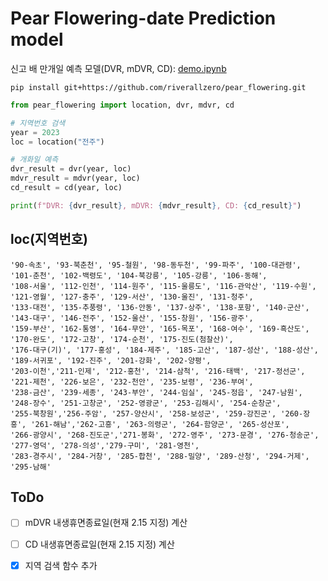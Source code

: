 # Pear Flowering-date Prediction model

신고 배 만개일 예측 모델(DVR, mDVR, CD): [demo.ipynb](https://github.com/riverallzero/pear_flowering/blob/main/demo.ipynb)

```pip install git+https://github.com/riverallzero/pear_flowering.git```

```python
from pear_flowering import location, dvr, mdvr, cd

# 지역번호 검색
year = 2023
loc = location("전주")

# 개화일 예측
dvr_result = dvr(year, loc)
mdvr_result = mdvr(year, loc)
cd_result = cd(year, loc)

print(f"DVR: {dvr_result}, mDVR: {mdvr_result}, CD: {cd_result}")
```

## loc(지역번호)

```
'90-속초', '93-북춘천', '95-철원', '98-동두천', '99-파주', '100-대관령', '101-춘천', '102-백령도', '104-북강릉', '105-강릉', '106-동해',
'108-서울', '112-인천', '114-원주', '115-울릉도', '116-관악산', '119-수원', '121-영월', '127-충주', '129-서산', '130-울진', '131-청주',
'133-대전', '135-추풍령', '136-안동', '137-상주', '138-포항', '140-군산', '143-대구', '146-전주', '152-울산', '155-창원', '156-광주',
'159-부산', '162-통영', '164-무안', '165-목포', '168-여수', '169-흑산도', '170-완도', '172-고창', '174-순천', '175-진도(첨찰산)',
'176-대구(기)', '177-홍성', '184-제주', '185-고산', '187-성산', '188-성산', '189-서귀포', '192-진주', '201-강화', '202-양평',
'203-이천','211-인제', '212-홍천', '214-삼척', '216-태백', '217-정선군', '221-제천', '226-보은', '232-천안', '235-보령', '236-부여',
'238-금산', '239-세종', '243-부안', '244-임실', '245-정읍', '247-남원', '248-장수', '251-고창군', '252-영광군', '253-김해시', '254-순창군',
'255-북창원','256-주암', '257-양산시', '258-보성군', '259-강진군', '260-장흥', '261-해남','262-고흥', '263-의령군', '264-함양군', '265-성산포',
'266-광양시', '268-진도군','271-봉화', '272-영주', '273-문경', '276-청송군', '277-영덕', '278-의성','279-구미', '281-영천',
'283-경주시', '284-거창', '285-합천', '288-밀양', '289-산청', '294-거제', '295-남해'
```

## ToDo
- [ ] mDVR 내생휴면종료일(현재 2.15 지정) 계산
- [ ] CD 내생휴면종료일(현재 2.15 지정) 계산
- [X] 지역 검색 함수 추가
      
